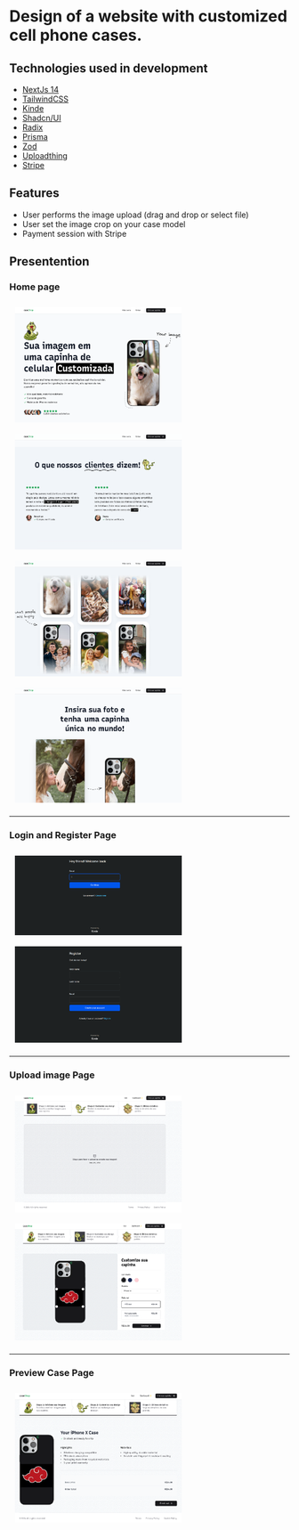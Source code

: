 # Design of a website with customized cell phone cases.

## Technologies used in development

- [NextJs 14](https://nextjs.org/)
- [TailwindCSS](https://tailwindcss.com/)
- [Kinde](https://kinde.com/)
- [Shadcn/UI](https://ui.shadcn.com/)
- [Radix](https://www.radix-ui.com/)
- [Prisma](https://www.prisma.io/)
- [Zod](https://zod.dev/)
- [Uploadthing](https://uploadthing.com/)
- [Stripe](https://stripe.com/br)

## Features

- User performs the image upload (drag and drop or select file)
- User set the image crop on your case model
- Payment session with Stripe


## Presentention

### Home page

<div style="display: flex; flex-wrap: wrap;">
    <img src="public/readme-imgs/home.png" alt="cart" width="300" style="margin: 10px;">
    <img src="public/readme-imgs/home-2.png" alt="cart" width="300" style="margin: 10px;">
    <img src="public/readme-imgs/home-3.png" alt="cart" width="300" style="margin: 10px;">
    <img src="public/readme-imgs/home-4.png" alt="cart" width="300" style="margin: 10px;">
</div>


---


### Login and Register Page
<div style="display: flex; flex-wrap: wrap;">
    <img src="public/readme-imgs/login.png" alt="cart" width="300" style="margin: 10px;">
    <img src="public/readme-imgs/register.png" alt="cart" width="300" style="margin: 10px;">
</div>


---


### Upload image Page
<div style="display: flex; flex-wrap: wrap;">
    <img src="public/readme-imgs/upload.png" alt="cart" width="300" style="margin: 10px;">
    <img src="public/readme-imgs/uploaded.png" alt="cart" width="300" style="margin: 10px;">
</div>


---


### Preview Case Page
<img src="public/readme-imgs/preview.png" alt="cart" width="300" style="margin: 10px;">

